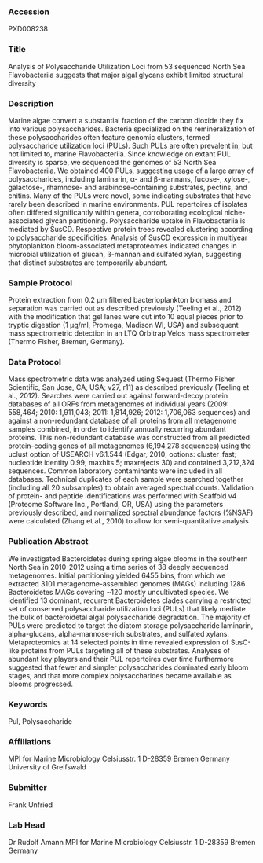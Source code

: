 ### Accession
PXD008238

### Title
Analysis of Polysaccharide Utilization Loci from 53 sequenced North Sea Flavobacteriia suggests that major algal glycans exhibit limited structural diversity

### Description
Marine algae convert a substantial fraction of the carbon dioxide they fix into various polysaccharides. Bacteria specialized on the remineralization of these polysaccharides often feature genomic clusters, termed polysaccharide utilization loci (PULs). Such PULs are often prevalent in, but not limited to, marine Flavobacteriia. Since knowledge on extant PUL diversity is sparse, we sequenced the genomes of 53 North Sea Flavobacteriia. We obtained 400 PULs, suggesting usage of a large array of polysaccharides, including laminarin, α- and β-mannans, fucose-, xylose-, galactose-, rhamnose- and arabinose-containing substrates, pectins, and chitins. Many of the PULs were novel, some indicating substrates that have rarely been described in marine environments. PUL repertoires of isolates often differed significantly within genera, corroborating ecological niche-associated glycan partitioning. Polysaccharide uptake in Flavobacteriia is mediated by SusCD. Respective protein trees revealed clustering according to polysaccharide specificities. Analysis of SusCD expression in multiyear phytoplankton bloom-associated metaproteomes indicated changes in microbial utilization of glucan, ß-mannan and sulfated xylan, suggesting that distinct substrates are temporarily abundant.

### Sample Protocol
Protein extraction from 0.2 µm filtered bacterioplankton biomass and separation was carried out as described previously (Teeling et al., 2012) with the modification that gel lanes were cut into 10 equal pieces prior to tryptic digestion (1 µg/ml, Promega, Madison WI, USA) and subsequent mass spectrometric detection in an LTQ Orbitrap Velos mass spectrometer (Thermo Fisher, Bremen, Germany).

### Data Protocol
Mass spectrometric data was analyzed using Sequest (Thermo Fisher Scientific, San Jose, CA, USA; v27, r11) as described previously (Teeling et al., 2012). Searches were carried out against forward-decoy protein databases of all ORFs from metagenomes of individual years (2009: 558,464; 2010: 1,911,043; 2011: 1,814,926; 2012: 1,706,063 sequences) and against a non-redundant database of all proteins from all metagenome samples combined, in order to identify annually recurring abundant proteins. This non-redundant database was constructed from all predicted protein-coding genes of all metagenomes (6,194,278 sequences) using the uclust option of USEARCH v6.1.544 (Edgar, 2010; options: cluster_fast; nucleotide identity 0.99; maxhits 5; maxrejects 30) and contained 3,212,324 sequences. Common laboratory contaminants were included in all databases. Technical duplicates of each sample were searched together (including all 20 subsamples) to obtain averaged spectral counts. Validation of protein- and peptide identifications was performed with Scaffold v4 (Proteome Software Inc., Portland, OR, USA) using the parameters previously described, and normalized spectral abundance factors (%NSAF) were calculated (Zhang et al., 2010) to allow for semi-quantitative analysis

### Publication Abstract
We investigated Bacteroidetes during spring algae blooms in the southern North Sea in 2010-2012 using a time series of 38 deeply sequenced metagenomes. Initial partitioning yielded 6455 bins, from which we extracted 3101 metagenome-assembled genomes (MAGs) including 1286 Bacteroidetes MAGs covering ~120 mostly uncultivated species. We identified 13 dominant, recurrent Bacteroidetes clades carrying a restricted set of conserved polysaccharide utilization loci (PULs) that likely mediate the bulk of bacteroidetal algal polysaccharide degradation. The majority of PULs were predicted to target the diatom storage polysaccharide laminarin, alpha-glucans, alpha-mannose-rich substrates, and sulfated xylans. Metaproteomics at 14 selected points in time revealed expression of SusC-like proteins from PULs targeting all of these substrates. Analyses of abundant key players and their PUL repertoires over time furthermore suggested that fewer and simpler polysaccharides dominated early bloom stages, and that more complex polysaccharides became available as blooms progressed.

### Keywords
Pul, Polysaccharide

### Affiliations
MPI for Marine Microbiology Celsiusstr. 1 D-28359 Bremen Germany
University of Greifswald

### Submitter
Frank Unfried

### Lab Head
Dr Rudolf Amann
MPI for Marine Microbiology Celsiusstr. 1 D-28359 Bremen Germany


